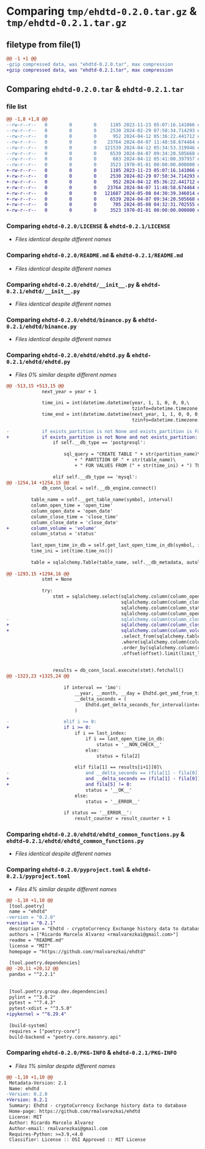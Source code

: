 # Comparing `tmp/ehdtd-0.2.0.tar.gz` & `tmp/ehdtd-0.2.1.tar.gz`

## filetype from file(1)

```diff
@@ -1 +1 @@
-gzip compressed data, was "ehdtd-0.2.0.tar", max compression
+gzip compressed data, was "ehdtd-0.2.1.tar", max compression
```

## Comparing `ehdtd-0.2.0.tar` & `ehdtd-0.2.1.tar`

### file list

```diff
@@ -1,8 +1,8 @@
--rw-r--r--   0        0        0     1105 2023-11-23 05:07:16.141066 ehdtd-0.2.0/LICENSE
--rw-r--r--   0        0        0     2530 2024-02-29 07:50:34.714293 ehdtd-0.2.0/README.md
--rw-r--r--   0        0        0      952 2024-04-12 05:36:22.441712 ehdtd-0.2.0/ehdtd/__init__.py
--rw-r--r--   0        0        0    23764 2024-04-07 11:48:58.674464 ehdtd-0.2.0/ehdtd/binance.py
--rw-r--r--   0        0        0   121539 2024-04-12 05:34:53.319946 ehdtd-0.2.0/ehdtd/ehdtd.py
--rw-r--r--   0        0        0     6539 2024-04-07 09:34:20.505668 ehdtd-0.2.0/ehdtd/ehdtd_common_functions.py
--rw-r--r--   0        0        0      683 2024-04-12 05:41:00.397957 ehdtd-0.2.0/pyproject.toml
--rw-r--r--   0        0        0     3523 1970-01-01 00:00:00.000000 ehdtd-0.2.0/PKG-INFO
+-rw-r--r--   0        0        0     1105 2023-11-23 05:07:16.141066 ehdtd-0.2.1/LICENSE
+-rw-r--r--   0        0        0     2530 2024-02-29 07:50:34.714293 ehdtd-0.2.1/README.md
+-rw-r--r--   0        0        0      952 2024-04-12 05:36:22.441712 ehdtd-0.2.1/ehdtd/__init__.py
+-rw-r--r--   0        0        0    23764 2024-04-07 11:48:58.674464 ehdtd-0.2.1/ehdtd/binance.py
+-rw-r--r--   0        0        0   121687 2024-05-08 04:30:39.346014 ehdtd-0.2.1/ehdtd/ehdtd.py
+-rw-r--r--   0        0        0     6539 2024-04-07 09:34:20.505668 ehdtd-0.2.1/ehdtd/ehdtd_common_functions.py
+-rw-r--r--   0        0        0      705 2024-05-08 04:32:31.702555 ehdtd-0.2.1/pyproject.toml
+-rw-r--r--   0        0        0     3523 1970-01-01 00:00:00.000000 ehdtd-0.2.1/PKG-INFO
```

### Comparing `ehdtd-0.2.0/LICENSE` & `ehdtd-0.2.1/LICENSE`

 * *Files identical despite different names*

### Comparing `ehdtd-0.2.0/README.md` & `ehdtd-0.2.1/README.md`

 * *Files identical despite different names*

### Comparing `ehdtd-0.2.0/ehdtd/__init__.py` & `ehdtd-0.2.1/ehdtd/__init__.py`

 * *Files identical despite different names*

### Comparing `ehdtd-0.2.0/ehdtd/binance.py` & `ehdtd-0.2.1/ehdtd/binance.py`

 * *Files identical despite different names*

### Comparing `ehdtd-0.2.0/ehdtd/ehdtd.py` & `ehdtd-0.2.1/ehdtd/ehdtd.py`

 * *Files 0% similar despite different names*

```diff
@@ -513,15 +513,15 @@
             next_year = year + 1
 
             time_ini = int(datetime.datetime(year, 1, 1, 0, 0, 0,\
                                              tzinfo=datetime.timezone.utc).timestamp())
             time_end = int(datetime.datetime(next_year, 1, 1, 0, 0, 0,\
                                              tzinfo=datetime.timezone.utc).timestamp())
 
-            if exists_partition is not None and exists_partition is False:
+            if exists_partition is not None and not exists_partition:
                 if self.__db_type == 'postgresql':
 
                     sql_query = "CREATE TABLE " + str(partition_name)\
                         + " PARTITION OF " + str(table_name)\
                         + " FOR VALUES FROM (" + str(time_ini) + ") TO (" + str(time_end) + ") ;"
 
                 elif self.__db_type == 'mysql':
@@ -1254,14 +1254,15 @@
             db_conn_local = self.__db_engine.connect()
 
         table_name = self.__get_table_name(symbol, interval)
         column_open_time = 'open_time'
         column_open_date = 'open_date'
         column_close_time = 'close_time'
         column_close_date = 'close_date'
+        column_volume = 'volume'
         column_status = 'status'
 
         last_open_time_in_db = self.get_last_open_time_in_db(symbol, interval, db_conn_local)
         time_ini = int(time.time_ns())
 
         table = sqlalchemy.Table(table_name, self.__db_metadata, autoload_with=db_conn_local)
 
@@ -1293,15 +1294,16 @@
             stmt = None
 
             try:
                 stmt = sqlalchemy.select(sqlalchemy.column(column_open_time),\
                                          sqlalchemy.column(column_close_time),\
                                          sqlalchemy.column(column_status),\
                                          sqlalchemy.column(column_open_date),\
-                                         sqlalchemy.column(column_close_date))\
+                                         sqlalchemy.column(column_close_date),\
+                                         sqlalchemy.column(column_volume))\
                                          .select_from(sqlalchemy.table(table_name))\
                                          .where(sqlalchemy.column(column_open_time) >= start_from)\
                                          .order_by(sqlalchemy.column(column_open_time).asc())\
                                          .offset(offset).limit(limit_local)
 
 
                 results = db_conn_local.execute(stmt).fetchall()
@@ -1323,23 +1325,24 @@
 
                     if interval == '1mo':
                         __year, __month, __day = Ehdtd.get_ymd_from_time(int(fila[0]))
                         __delta_seconds = (
                             Ehdtd.get_delta_seconds_for_interval(interval, __year, __month)
                         )
 
-                    elif i >= 0:
+                    if i >= 0:
                         if i == last_index:
                             if i == last_open_time_in_db:
                                 status = '__NON_CHECK__'
                             else:
                                 status = fila[2]
 
                         elif fila[1] == results[i+1][0]\
-                            and __delta_seconds == (fila[1] - fila[0]):
+                            and __delta_seconds == (fila[1] - fila[0])\
+                            and fila[5] != 0:
                             status = '__OK__'
                         else:
                             status = '__ERROR__'
 
                     if status == '__ERROR__':
                         result_counter = result_counter + 1
```

### Comparing `ehdtd-0.2.0/ehdtd/ehdtd_common_functions.py` & `ehdtd-0.2.1/ehdtd/ehdtd_common_functions.py`

 * *Files identical despite different names*

### Comparing `ehdtd-0.2.0/pyproject.toml` & `ehdtd-0.2.1/pyproject.toml`

 * *Files 4% similar despite different names*

```diff
@@ -1,10 +1,10 @@
 [tool.poetry]
 name = "ehdtd"
-version = "0.2.0"
+version = "0.2.1"
 description = "Ehdtd - cryptoCurrency Exchange history data to database"
 authors = ["Ricardo Marcelo Alvarez <rmalvarezkai@gmail.com>"]
 readme = "README.md"
 license = "MIT"
 homepage = "https://github.com/rmalvarezkai/ehdtd"
 
 [tool.poetry.dependencies]
@@ -20,11 +20,12 @@
 pandas = "^2.2.1"
 
 
 [tool.poetry.group.dev.dependencies]
 pylint = "^3.0.2"
 pytest = "^7.4.3"
 pytest-xdist = "^3.5.0"
+ipykernel = "^6.29.4"
 
 [build-system]
 requires = ["poetry-core"]
 build-backend = "poetry.core.masonry.api"
```

### Comparing `ehdtd-0.2.0/PKG-INFO` & `ehdtd-0.2.1/PKG-INFO`

 * *Files 1% similar despite different names*

```diff
@@ -1,10 +1,10 @@
 Metadata-Version: 2.1
 Name: ehdtd
-Version: 0.2.0
+Version: 0.2.1
 Summary: Ehdtd - cryptoCurrency Exchange history data to database
 Home-page: https://github.com/rmalvarezkai/ehdtd
 License: MIT
 Author: Ricardo Marcelo Alvarez
 Author-email: rmalvarezkai@gmail.com
 Requires-Python: >=3.9,<4.0
 Classifier: License :: OSI Approved :: MIT License
```

